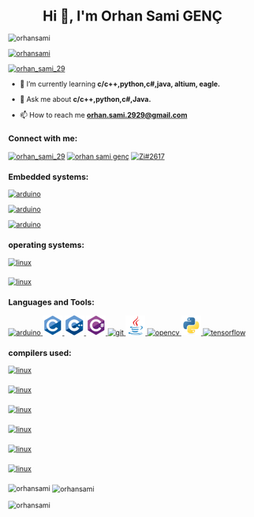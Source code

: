 <h1 align="center">Hi 👋, I'm Orhan Sami GENÇ</h1>
<p align="left"> <img src="https://komarev.com/ghpvc/?username=orhansami&label=Profile%20views&color=0e75b6&style=flat" alt="orhansami" /> </p>

<p align="left"> <a href="https://github.com/ryo-ma/github-profile-trophy"><img src="https://github-profile-trophy.vercel.app/?username=orhansami" alt="orhansami" /></a> </p>

<p align="left"> <a href="https://twitter.com/orhan_sami_29" target="blank"><img src="https://img.shields.io/twitter/follow/orhan_sami_29?logo=twitter&style=for-the-badge" alt="orhan_sami_29" /></a> </p>

- 🌱 I’m currently learning **c/c++,python,c#,java, altium, eagle.**

- 💬 Ask me about **c/c++,python,c#,Java.**

- 📫 How to reach me **orhan.sami.2929@gmail.com**

<h3 align="left">Connect with me:</h3>
<p align="left">
<a href="https://twitter.com/orhan_sami_29" target="blank"><img align="center" src="https://raw.githubusercontent.com/rahuldkjain/github-profile-readme-generator/master/src/images/icons/Social/twitter.svg" alt="orhan_sami_29" height="30" width="40" /></a>
<a href="https://linkedin.com/in/orhan sami genç" target="blank"><img align="center" src="https://raw.githubusercontent.com/rahuldkjain/github-profile-readme-generator/master/src/images/icons/Social/linked-in-alt.svg" alt="orhan sami genç" height="30" width="40" /></a>
<a href="https://discord.gg/Zi#2617" target="blank"><img align="center" src="https://raw.githubusercontent.com/rahuldkjain/github-profile-readme-generator/master/src/images/icons/Social/discord.svg" alt="Zi#2617" height="30" width="40" /></a>
</p>

<h3 align="left">Embedded systems:</h3>
<p align="left"> <h><a href="https://www.arduino.cc/" target="_blank" rel="noreferrer"> <img src="https://img.shields.io/badge/Arduino-00979D.svg?style=for-the-badge&logo=Arduino&logoColor=white" alt="arduino" width="140" height="40"/> </a></h>

<h> <a href="https://www.raspberrypi.org/" target="_blank" rel="noreferrer"> <img src="https://img.shields.io/badge/Raspberry%20Pi-A22846.svg?style=for-the-badge&logo=Raspberry-Pi&logoColor=white" alt="arduino" width="140" height="40"/> </a></h>

<a href="https://www.st.com/content/st_com/en.html" target="_blank" rel="noreferrer"> <img src="https://img.shields.io/badge/STMicroelectronics-03234B.svg?style=for-the-badge&logo=STMicroelectronics&logoColor=white" alt="arduino" width="140" height="40"/> </a>
<h3 align="left">operating systems:</h3>
<a href="https://www.linux.org/" target="_blank" rel="noreferrer"> <img src="https://img.shields.io/badge/Linux-FCC624.svg?style=for-the-badge&logo=Linux&logoColor=black" alt="linux" width="140" height="40"/> </a>
<h3></h3>
<a href="https://www.microsoft.com/tr-tr/windows?r=1" target="_blank" rel="noreferrer"> <img src="https://img.shields.io/badge/Windows-0078D6.svg?style=for-the-badge&logo=Windows&logoColor=white" alt="linux" width="140" height="40"/> </a>
<h3 align="left">Languages and Tools:</h3>
<p align="left"> <a href="https://www.arduino.cc/" target="_blank" rel="noreferrer"> <img src="https://cdn.worldvectorlogo.com/logos/arduino-1.svg" alt="arduino" width="40" height="40"/> </a> <a href="https://www.cprogramming.com/" target="_blank" rel="noreferrer"> <img src="https://raw.githubusercontent.com/devicons/devicon/master/icons/c/c-original.svg" alt="c" width="40" height="40"/> </a> <a href="https://www.w3schools.com/cpp/" target="_blank" rel="noreferrer"> <img src="https://raw.githubusercontent.com/devicons/devicon/master/icons/cplusplus/cplusplus-original.svg" alt="cplusplus" width="40" height="40"/> </a> <a href="https://www.w3schools.com/cs/" target="_blank" rel="noreferrer"> <img src="https://raw.githubusercontent.com/devicons/devicon/master/icons/csharp/csharp-original.svg" alt="csharp" width="40" height="40"/> </a> <a href="https://git-scm.com/" target="_blank" rel="noreferrer"> <img src="https://www.vectorlogo.zone/logos/git-scm/git-scm-icon.svg" alt="git" width="40" height="40"/> </a> <a href="https://www.java.com" target="_blank" rel="noreferrer"> <img src="https://raw.githubusercontent.com/devicons/devicon/master/icons/java/java-original.svg" alt="java" width="40" height="40"/> </a>  <a href="https://opencv.org/" target="_blank" rel="noreferrer"> <img src="https://www.vectorlogo.zone/logos/opencv/opencv-icon.svg" alt="opencv" width="40" height="40"/> </a> <a href="https://www.python.org" target="_blank" rel="noreferrer"> <img src="https://raw.githubusercontent.com/devicons/devicon/master/icons/python/python-original.svg" alt="python" width="40" height="40"/> </a> <a href="https://www.tensorflow.org" target="_blank" rel="noreferrer"> <img src="https://www.vectorlogo.zone/logos/tensorflow/tensorflow-icon.svg" alt="tensorflow" width="40" height="40"/> </a> </p>
<h3 align="left">compilers used:</h3>
<a href="https://www.microsoft.com/tr-tr/windows?r=1" target="_blank" rel="noreferrer"> <img src="https://img.shields.io/badge/Visual%20Studio%20Code-007ACC.svg?style=for-the-badge&logo=Visual-Studio-Code&logoColor=white" alt="linux" width="140" height="40"/> </a>
<h3></h3>
<a href="https://www.microsoft.com/tr-tr/windows?r=1" target="_blank" rel="noreferrer"> <img src="https://img.shields.io/badge/Visual%20Studio-5C2D91.svg?style=for-the-badge&logo=Visual-Studio&logoColor=white" alt="linux" width="140" height="40"/> </a>
<h3></h3>
<a href="https://www.microsoft.com/tr-tr/windows?r=1" target="_blank" rel="noreferrer"> <img src="https://img.shields.io/badge/Arduino-00979D.svg?style=for-the-badge&logo=Arduino&logoColor=white" alt="linux" width="140" height="40"/> </a>
<h3></h3>
<a href="https://www.jetbrains.com/pycharm/" target="_blank" rel="noreferrer"> <img src="https://img.shields.io/badge/PyCharm-000000.svg?style=for-the-badge&logo=PyCharm&logoColor=white" alt="linux" width="140" height="40"/> </a>
<h3></h3>
<a href="https://www.jetbrains.com/clion/" target="_blank" rel="noreferrer"> <img src="https://img.shields.io/badge/CLion-000000.svg?style=for-the-badge&logo=CLion&logoColor=white" alt="linux" width="140" height="40"/> </a>
<h3></h3>
<a href="https://www.anaconda.com/" target="_blank" rel="noreferrer"> <img src="https://img.shields.io/badge/Anaconda-44A833.svg?style=for-the-badge&logo=Anaconda&logoColor=white" alt="linux" width="140" height="40"/> </a>
<h3></h3><p><img align="left" src="https://github-readme-stats.vercel.app/api/top-langs?username=orhansami&show_icons=true&locale=en&layout=compact" alt="orhansami" /></p>

<p>&nbsp;<img align="center" src="https://github-readme-stats.vercel.app/api?username=orhansami&show_icons=true&locale=en" alt="orhansami" /></p>

<p><img align="center" src="https://github-readme-streak-stats.herokuapp.com/?user=orhansami&" alt="orhansami" /></p>
